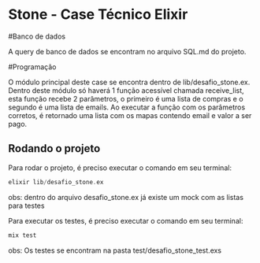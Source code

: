# Stone - Case Técnico Elixir

#Banco de dados

A query de banco de dados se encontram no arquivo SQL.md do projeto.

#Programação

O módulo principal deste case se encontra dentro de lib/desafio_stone.ex. Dentro deste módulo só haverá 1 função acessível chamada receive_list, esta função recebe 2 parâmetros, o primeiro é uma lista de compras e o segundo é uma lista de emails. Ao executar a função com os parâmetros corretos, é retornado uma lista com os mapas contendo email e valor a ser pago.

## Rodando o projeto

Para rodar o projeto, é preciso executar o comando em seu terminal:

```elixir
elixir lib/desafio_stone.ex
```

obs: dentro do arquivo desafio_stone.ex já existe um mock com as listas para testes

Para executar os testes, é preciso executar o comando em seu terminal:

```elixir
mix test
```

obs: Os testes se encontram na pasta test/desafio_stone_test.exs
